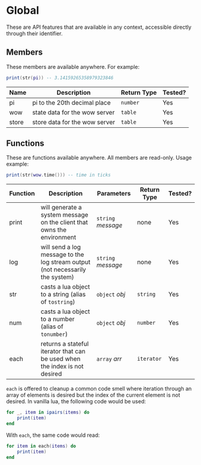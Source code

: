 # Global

These are API features that are available in any context, accessible directly through their identifier.

## Members

These members are available anywhere. For example:

```lua
print(str(pi)) -- 3.14159265358979323846
```

| Name  | Description                   | Return Type | Tested? |
| ----- | ----------------------------- | ----------- | ------- |
| pi    | pi to the 20th decimal place  | `number`    | Yes     |
| wow   | state data for the wow server | `table`     | Yes     |
| store | store data for the wow server | `table`     | Yes     |

## Functions

These are functions available anywhere. All members are read-only. Usage example:

```lua
print(str(wow.time())) -- time in ticks
```

| Function | Description                                                                   | Parameters         | Return Type | Tested? |
| -------- | ----------------------------------------------------------------------------- | ------------------ | ----------- | ------- |
| print    | will generate a system message on the client that owns the environment        | `string` _message_ | none        | Yes     |
| log      | will send a log message to the log stream output (not necessarily the system) | `string` _message_ | none        | Yes     |
| str      | casts a lua object to a string (alias of `tostring`)                          | `object` _obj_     | `string`    | Yes     |
| num      | casts a lua object to a number (alias of `tonumber`)                          | `object` _obj_     | `number`    | Yes     |
| each     | returns a stateful iterator that can be used when the index is not desired    | `array` _arr_      | `iterator`  | Yes     |

`each` is offered to cleanup a common code smell where iteration through an array of elements is desired but the index of the current element is not desired. In vanilla lua, the following code would be used:

```lua
for _, item in ipairs(items) do
    print(item)
end
```

With `each`, the same code would read:

```lua
for item in each(items) do
    print(item)
end
```
